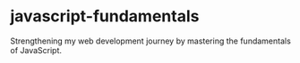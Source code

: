 # javascript-fundamentals
Strengthening my web development journey by mastering the fundamentals of JavaScript.
